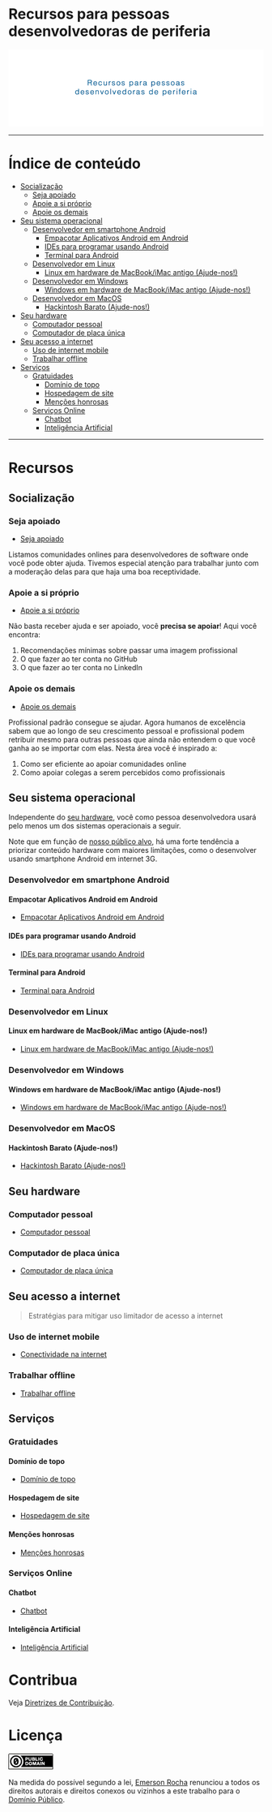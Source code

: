 # Recursos para pessoas desenvolvedoras de periferia

[![Banner: Recursos para pessoas desenvolvedoras de periferia](imagens/banner.png)](https://periferia.etica.ai/)


<!--
[![Comunidades](imagens/badges/grupos-total.svg)](#comunidades) [![Desenvolvimento em smartphone](imagens/badges/smartphone-total.svg)](#desenvolvimento-em-smartphone) [![Gratuidades](imagens/badges/gratuidades-total.svg)](#gratuidades) [![Serviços Online](imagens/badges/servicos-online-total.svg)](#serviços-online)

-->

<!--
Frases do banner:
- Inflación de mi país es 1.698.844,2%
- Ainda não tem computador
- Acessa internet via 3G
- Não tem cartão de crédito
- É jovem e pai/mãe não dá dinheiro
-->

---

# Índice de conteúdo

<!-- TOC depthFrom:2 depthTo:5 -->

- [Socialização](#socialização)
    - [Seja apoiado](#seja-apoiado)
    - [Apoie a si próprio](#apoie-a-si-próprio)
    - [Apoie os demais](#apoie-os-demais)
- [Seu sistema operacional](#seu-sistema-operacional)
    - [Desenvolvedor em smartphone Android](#desenvolvedor-em-smartphone-android)
        - [Empacotar Aplicativos Android em Android](#empacotar-aplicativos-android-em-android)
        - [IDEs para programar usando Android](#ides-para-programar-usando-android)
        - [Terminal para Android](#terminal-para-android)
    - [Desenvolvedor em Linux](#desenvolvedor-em-linux)
        - [Linux em hardware de MacBook/iMac antigo (Ajude-nos!)](#linux-em-hardware-de-macbookimac-antigo-ajude-nos)
    - [Desenvolvedor em Windows](#desenvolvedor-em-windows)
        - [Windows em hardware de MacBook/iMac antigo (Ajude-nos!)](#windows-em-hardware-de-macbookimac-antigo-ajude-nos)
    - [Desenvolvedor em MacOS](#desenvolvedor-em-macos)
        - [Hackintosh Barato (Ajude-nos!)](#hackintosh-barato-ajude-nos)
- [Seu hardware](#seu-hardware)
    - [Computador pessoal](#computador-pessoal)
    - [Computador de placa única](#computador-de-placa-única)
- [Seu acesso a internet](#seu-acesso-a-internet)
    - [Uso de internet mobile](#uso-de-internet-mobile)
    - [Trabalhar offline](#trabalhar-offline)
- [Serviços](#serviços)
    - [Gratuidades](#gratuidades)
        - [Domínio de topo](#domínio-de-topo)
        - [Hospedagem de site](#hospedagem-de-site)
        - [Menções honrosas](#menções-honrosas)
    - [Serviços Online](#serviços-online)
        - [Chatbot](#chatbot)
        - [Inteligência Artificial](#inteligência-artificial)

<!-- /TOC -->

---

# Recursos

## Socialização
### Seja apoiado

- [Seja apoiado](social/README.md#seja-apoiado)

Listamos comunidades onlines para desenvolvedores de software onde você pode
obter ajuda. Tivemos especial atenção para trabalhar junto com a moderação
delas para que haja uma boa receptividade.

### Apoie a si próprio

- [Apoie a si próprio](social/README.md#apoie-a-si-próprio)

Não basta receber ajuda e ser apoiado, você **precisa se apoiar**! Aqui você
encontra:

1. Recomendações mínimas sobre passar uma imagem profissional
2. O que fazer ao ter conta no GitHub
3. O que fazer ao ter conta no LinkedIn

### Apoie os demais

- [Apoie os demais](social/README.md#apoie-os-demais)

Profissional padrão consegue se ajudar. Agora humanos de excelência sabem que
ao longo de seu crescimento pessoal e profissional podem retribuir mesmo para
outras pessoas que ainda não entendem o que você ganha ao se importar com elas.
Nesta área você é inspirado a:

1. Como ser eficiente ao apoiar comunidades online
2. Como apoiar colegas a serem percebidos como profissionais

## Seu sistema operacional

Independente do [seu hardware](#seu-hardware), você como pessoa desenvolvedora
usará pelo menos um dos sistemas operacionais a seguir.

Note que em função de [nosso público alvo](CONTRIBUTING.md#público-alvo), há
uma forte tendência a priorizar conteúdo hardware com maiores limitações, como
o desenvolver usando smartphone Android em internet 3G.

### Desenvolvedor em smartphone Android
<!--
- [Desenvolvedor em smartphone Android](android/README.md)
-->

#### Empacotar Aplicativos Android em Android
- [Empacotar Aplicativos Android em Android](android/README.md#empacotar-aplicativos-android-em-android)

#### IDEs para programar usando Android
- [IDEs para programar usando Android](android/README.md#ides-para-programar-usando-android)

#### Terminal para Android
- [Terminal para Android](android/README.md#terminal-para-android)

### Desenvolvedor em Linux

#### Linux em hardware de MacBook/iMac antigo (Ajude-nos!)
- [Linux em hardware de MacBook/iMac antigo (Ajude-nos!)](linux/README.md#windows-em-hardware-de-macbookimac-antigo-ajude-nos)

### Desenvolvedor em Windows
#### Windows em hardware de MacBook/iMac antigo (Ajude-nos!)
- [Windows em hardware de MacBook/iMac antigo (Ajude-nos!)](windows/README.md#windows-em-hardware-de-macbookimac-antigo-ajude-nos)

### Desenvolvedor em MacOS
#### Hackintosh Barato (Ajude-nos!)
- [Hackintosh Barato (Ajude-nos!)](macos/README.md#hackintosh-barato-ajude-nos)

## Seu hardware
### Computador pessoal
- [Computador pessoal](pc/README.md)

### Computador de placa única
- [Computador de placa única](sbc/README.md)

## Seu acesso a internet
> Estratégias para mitigar uso limitador de acesso a internet

### Uso de internet mobile
- [Conectividade na internet](network/README.md#)

### Trabalhar offline
- [Trabalhar offline](network/README.md#)

## Serviços
### Gratuidades
#### Domínio de topo
- [Domínio de topo](service/README.md#domínio-de-topo)

#### Hospedagem de site
- [Hospedagem de site](service/README.md#hospedagem-de-site)

#### Menções honrosas
- [Menções honrosas](service/README.md#menções-honrosas)

### Serviços Online

#### Chatbot
- [Chatbot](service/README.md#chatbot)

#### Inteligência Artificial
- [Inteligência Artificial](service/README.md#inteligência-artificial)

# Contribua

Veja [Diretrizes de Contribuição](CONTRIBUTING.md).

# Licença

[![Domínio Público](imagens/dominio-publico.png)](UNLICENSE)

Na medida do possível segundo a lei, [Emerson Rocha](https://github.com/fititnt)
renunciou a todos os direitos autorais e direitos conexos ou vizinhos a este
trabalho para o [Domínio Público](UNLICENSE).